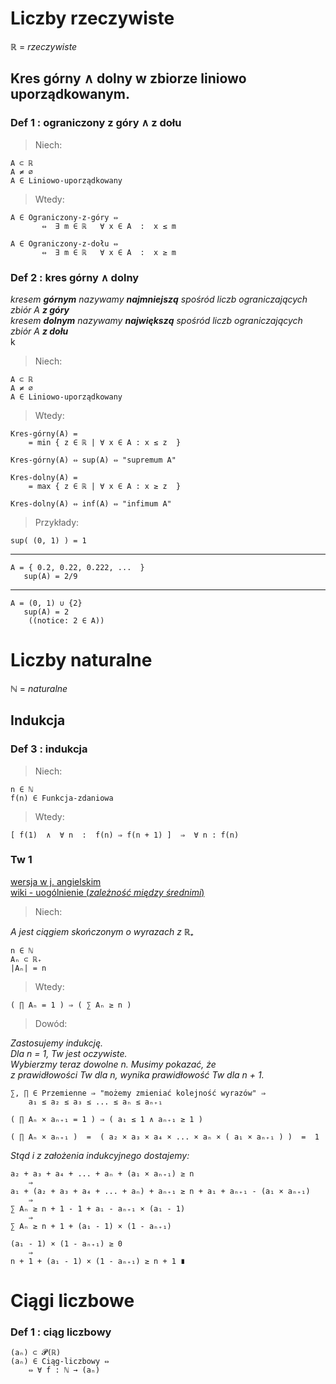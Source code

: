 
# Liczby rzeczywiste

ℝ = _rzeczywiste_

## Kres górny ∧ dolny w zbiorze liniowo uporządkowanym.
### Def 1 : ograniczony z góry ∧ z dołu

> Niech:

    A ⊂ ℝ  
    A ≠ ∅  
    A ∈ Liniowo-uporządkowany
> Wtedy:

    A ∈ Ograniczony-z-góry ⇔ 
           ⇔  ∃ m ∈ ℝ   ∀ x ∈ A  :  x ≤ m

    A ∈ Ograniczony-z-dołu ⇔ 
           ⇔  ∃ m ∈ ℝ   ∀ x ∈ A  :  x ≥ m

### Def 2 : kres górny ∧ dolny

_kresem **górnym** nazywamy **najmniejszą** spośród liczb ograniczających zbiór A **z góry**_  
_kresem **dolnym** nazywamy **największą** spośród liczb ograniczających zbiór A **z dołu**_  
k
> Niech:

    A ⊂ ℝ  
    A ≠ ∅  
    A ∈ Liniowo-uporządkowany
> Wtedy:

    Kres-górny(A) =
        = min { z ∈ ℝ | ∀ x ∈ A : x ≤ z  } 
    
    Kres-górny(A) ⇔ sup(A) ⇔ "supremum A"

    Kres-dolny(A) =
        = max { z ∈ ℝ | ∀ x ∈ A : x ≥ z  } 
    
    Kres-dolny(A) ⇔ inf(A) ⇔ "infimum A"


> Przykłady:

    sup( (0, 1) ) = 1
---
    A = { 0.2, 0.22, 0.222, ...  }
       sup(A) = 2/9
---
    A = (0, 1) ∪ {2}
       sup(A) = 2
        ((notice: 2 ∈ A))

# Liczby naturalne
ℕ = _naturalne_

## Indukcja
### Def 3 : indukcja

> Niech:

    n ∈ ℕ
    f(n) ∈ Funkcja-zdaniowa
> Wtedy:

    [ f(1)  ∧  ∀ n  :  f(n) ⇒ f(n + 1) ]  ⇒  ∀ n : f(n)

### Tw 1 
[wersja w j. angielskim](https://math.stackexchange.com/questions/1982625/induction-proof-if-product-of-n-numbers-is-1-sum-is-n)  
[wiki - uogólnienie (_zależność między średnimi_)](https://pl.wikipedia.org/wiki/Nier%C3%B3wno%C5%9Bci_mi%C4%99dzy_%C5%9Brednimi)  

> Niech:

_A jest ciągiem skończonym o wyrazach z ℝ₊_

    n ∈ ℕ
    Aₙ ⊂ ℝ₊
    |Aₙ| = n
> Wtedy:

    ( ∏ Aₙ = 1 ) ⇒ ( ∑ Aₙ ≥ n )
> Dowód:

_Zastosujemy indukcję._  
_Dla n = 1, Tw jest oczywiste._  
_Wybierzmy teraz dowolne n. Musimy pokazać, że_  
_z prawidłowości Tw dla n, wynika prawidłowość Tw dla n + 1._  

    ∑, ∏ ∈ Przemienne ⇒ "możemy zmieniać kolejność wyrazów" ⇒ 
        a₁ ≤ a₂ ≤ a₃ ≤ ... ≤ aₙ ≤ aₙ₊₁
    
    ( ∏ Aₙ × aₙ₊₁ = 1 ) ⇒ ( a₁ ≤ 1 ∧ aₙ₊₁ ≥ 1 )

    ( ∏ Aₙ × aₙ₊₁ )  =  ( a₂ × a₃ × a₄ × ... × aₙ × ( a₁ × aₙ₊₁ ) )  =  1

_Stąd i z założenia indukcyjnego dostajemy:_

    a₂ + a₃ + a₄ + ... + aₙ + (a₁ × aₙ₊₁) ≥ n
        ⇒
    a₁ + (a₂ + a₃ + a₄ + ... + aₙ) + aₙ₊₁ ≥ n + a₁ + aₙ₊₁ - (a₁ × aₙ₊₁)
        ⇒
    ∑ Aₙ ≥ n + 1 - 1 + a₁ - aₙ₊₁ × (a₁ - 1)
        ⇒
    ∑ Aₙ ≥ n + 1 + (a₁ - 1) × (1 - aₙ₊₁)
    
    (a₁ - 1) × (1 - aₙ₊₁) ≥ 0
        ⇒
    n + 1 + (a₁ - 1) × (1 - aₙ₊₁) ≥ n + 1 ∎

# Ciągi liczbowe
### Def 1 : ciąg liczbowy

    (aₙ) ⊂ 𝓟(ℝ)
    (aₙ) ∈ Ciąg-liczbowy ⇔
        ⇔ ∀ f : ℕ → (aₙ)
